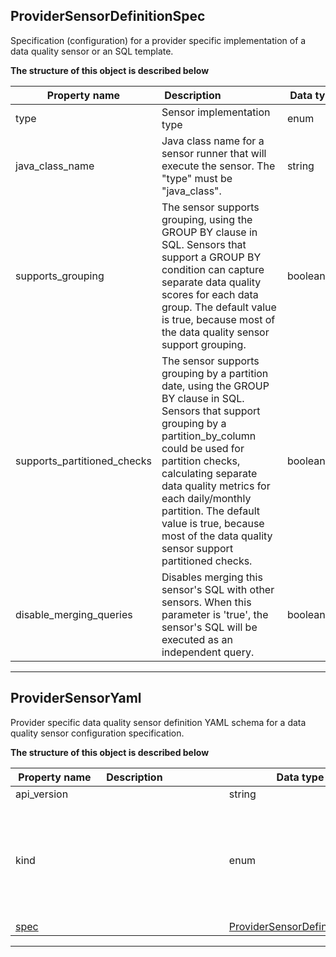
## ProviderSensorDefinitionSpec  
Specification (configuration) for a provider specific implementation of a data quality sensor or an SQL template.  
  








**The structure of this object is described below**  
  
|&nbsp;Property&nbsp;name&nbsp;|&nbsp;Description&nbsp;&nbsp;&nbsp;&nbsp;&nbsp;&nbsp;&nbsp;&nbsp;&nbsp;&nbsp;&nbsp;&nbsp;&nbsp;&nbsp;&nbsp;&nbsp;&nbsp;&nbsp;&nbsp;&nbsp;&nbsp;|&nbsp;Data&nbsp;type&nbsp;|&nbsp;Enum&nbsp;values&nbsp;|&nbsp;Default&nbsp;value&nbsp;|&nbsp;Sample&nbsp;values&nbsp;|
|---------------|---------------------------------|-----------|-------------|---------------|---------------|
|type|Sensor implementation type|enum|sql_template<br/>java_class<br/>| | |
|java_class_name|Java class name for a sensor runner that will execute the sensor. The &quot;type&quot; must be &quot;java_class&quot;.|string| | | |
|supports_grouping|The sensor supports grouping, using the GROUP BY clause in SQL. Sensors that support a GROUP BY condition can capture separate data quality scores for each data group. The default value is true, because most of the data quality sensor support grouping.|boolean| | | |
|supports_partitioned_checks|The sensor supports grouping by a partition date, using the GROUP BY clause in SQL. Sensors that support grouping by a partition_by_column could be used for partition checks, calculating separate data quality metrics for each daily/monthly partition. The default value is true, because most of the data quality sensor support partitioned checks.|boolean| | | |
|disable_merging_queries|Disables merging this sensor&#x27;s SQL with other sensors. When this parameter is &#x27;true&#x27;, the sensor&#x27;s SQL will be executed as an independent query.|boolean| | | |









___  

## ProviderSensorYaml  
Provider specific data quality sensor definition YAML schema for a data quality sensor configuration specification.  
  








**The structure of this object is described below**  
  
|&nbsp;Property&nbsp;name&nbsp;|&nbsp;Description&nbsp;&nbsp;&nbsp;&nbsp;&nbsp;&nbsp;&nbsp;&nbsp;&nbsp;&nbsp;&nbsp;&nbsp;&nbsp;&nbsp;&nbsp;&nbsp;&nbsp;&nbsp;&nbsp;&nbsp;&nbsp;|&nbsp;Data&nbsp;type&nbsp;|&nbsp;Enum&nbsp;values&nbsp;|&nbsp;Default&nbsp;value&nbsp;|&nbsp;Sample&nbsp;values&nbsp;|
|---------------|---------------------------------|-----------|-------------|---------------|---------------|
|api_version||string| | | |
|kind||enum|table<br/>dashboards<br/>source<br/>sensor<br/>check<br/>rule<br/>file_index<br/>settings<br/>provider_sensor<br/>| | |
|[spec](#providersensordefinitionspec)||[ProviderSensorDefinitionSpec](#providersensordefinitionspec)| | | |









___  

